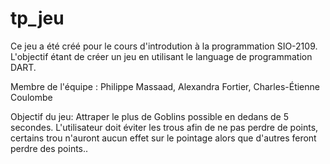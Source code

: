 tp_jeu
======
Ce jeu a été créé pour le cours d'introdution à la programmation SIO-2109.
L'objectif étant de créer un jeu en utilisant le language de programmation DART.

Membre de l'équipe :
Philippe Massaad,
Alexandra Fortier,
Charles-Étienne Coulombe


Objectif du jeu:
Attraper le plus de Goblins possible en dedans de 5 secondes.
L'utilisateur doit éviter les trous afin de ne pas perdre de points, certains trou n'auront aucun effet sur le pointage
alors que d'autres feront perdre des points..
